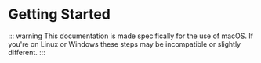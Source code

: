 # Getting Started

::: warning
This documentation is made specifically for the use of macOS. If you're on Linux or Windows these steps may be incompatible or slightly different.
:::
